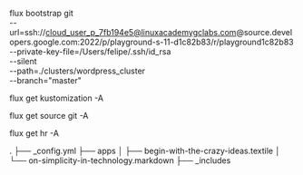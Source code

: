 flux bootstrap git \
 --url=ssh://cloud_user_p_7fb194e5@linuxacademygclabs.com@source.developers.google.com:2022/p/playground-s-11-d1c82b83/r/playground1c82b83 \
 --private-key-file=/Users/felipe/.ssh/id_rsa \
 --silent \
 --path=./clusters/wordpress_cluster \
 --branch="master"

flux get kustomization -A

flux get source git -A

flux get hr -A

.
├── \_config.yml
├── apps
│ ├── begin-with-the-crazy-ideas.textile
│ └── on-simplicity-in-technology.markdown
├── \_includes

